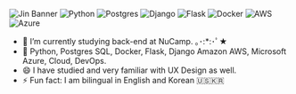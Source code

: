 

![Jin Banner](https://user-images.githubusercontent.com/91814116/181105046-804254ff-edbf-47d6-b4da-c58c19161749.png)
![Python](https://img.shields.io/badge/python-3670A0?style=for-the-badge&logo=python&logoColor=ffdd54)
![Postgres](https://img.shields.io/badge/postgres-%23316192.svg?style=for-the-badge&logo=postgresql&logoColor=white)
![Django](https://img.shields.io/badge/django-%23092E20.svg?style=for-the-badge&logo=django&logoColor=white)
![Flask](https://img.shields.io/badge/flask-%23000.svg?style=for-the-badge&logo=flask&logoColor=white)
![Docker](https://img.shields.io/badge/docker-%230db7ed.svg?style=for-the-badge&logo=docker&logoColor=white)
![AWS](https://img.shields.io/badge/AWS-%23FF9900.svg?style=for-the-badge&logo=amazon-aws&logoColor=white)
![Azure](https://img.shields.io/badge/azure-%230072C6.svg?style=for-the-badge&logo=microsoftazure&logoColor=white)


- 🔭 I’m currently studying back-end at NuCamp. ｡･:*:･ﾟ★
- 🌱 Python, Postgres SQL, Docker, Flask, Django Amazon AWS, Microsoft Azure, Cloud, DevOps.
- 😄 I have studied and very familiar with UX Design as well.
- ⚡ Fun fact: I am bilingual in English and Korean 🇺🇸🇰🇷


